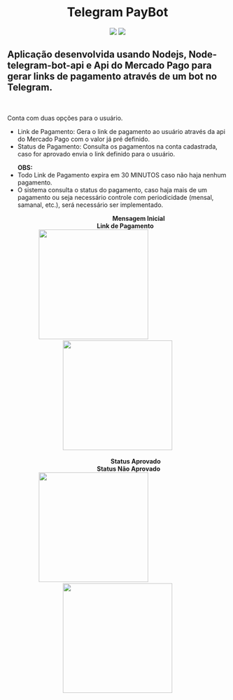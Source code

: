 <h1 align="center"> Telegram PayBot </h1>
<p align="center">
<img src="https://img.shields.io/badge/Node-v18.12.1-blue"/>
<img src="https://img.shields.io/badge/Status%3A-Concluded-green"/>
</p>

<h2>Aplicação desenvolvida usando Nodejs, Node-telegram-bot-api e Api do Mercado Pago para gerar links de pagamento através de um bot no Telegram.</h2>
<br>
<p>Conta com duas opções para o usuário.<br>
 <ul>
   <li>Link de Pagamento: Gera o link de pagamento ao usuário através da api do Mercado Pago com o valor já pré definido.</li>  
   <li>Status de Pagamento: Consulta os pagamentos na conta cadastrada, caso for aprovado envia o link definido para o usuário.</li>
 </ul>
 <ul>
 <b text-color="red">OBS: </b>
 <li>Todo Link de Pagamento expira em 30 MINUTOS caso não haja nenhum pagamento.</li>
 <li>O sistema consulta o status do pagamento, caso haja mais de um pagamento ou seja necessário controle com periodicidade (mensal, samanal, etc.), será necessário ser implementado.
 </ul>

<div>
&#160&#160&#160&#160&#160&#160&#160&#160&#160&#160&#160&#160&#160&#160&#160&#160&#160&#160&#160&#160&#160&#160&#160&#160&#160&#160&#160&#160&#160&#160&#160&#160&#160&#160&#160&#160&#160&#160&#160&#160&#160&#160&#160&#160&#160&#160&#160&#160&#160&#160&#160&#160&#160&#160&#160&#160&#160&#160&#160&#160
<b>Mensagem Inicial</b> 
&#160&#160&#160&#160&#160&#160&#160&#160&#160&#160&#160&#160&#160&#160&#160&#160&#160&#160&#160&#160&#160&#160&#160&#160&#160&#160&#160&#160&#160&#160&#160&#160&#160&#160&#160&#160&#160&#160&#160&#160&#160&#160&#160&#160&#160&#160&#160&#160&#160&#160&#160
<b>Link de Pagamento</b>
</div>

<div align="center" >
<img src="https://user-images.githubusercontent.com/28853497/224435214-8874205e-131a-4440-96b0-c6683a34dda3.jpeg" width="250" />
&#160&#160&#160&#160&#160&#160&#160&#160&#160&#160&#160&#160&#160&#160&#160&#160&#160&#160&#160&#160&#160&#160&#160&#160&#160&#160&#160
<img src="https://user-images.githubusercontent.com/28853497/224433289-4d725986-d37c-49b3-9129-415868c48a7c.jpeg" width="250"/>
</div><br>

<div>
&#160&#160&#160&#160&#160&#160&#160&#160&#160&#160&#160&#160&#160&#160&#160&#160&#160&#160&#160&#160&#160&#160&#160&#160&#160&#160&#160&#160&#160&#160&#160&#160&#160&#160&#160&#160&#160&#160&#160&#160&#160&#160&#160&#160&#160&#160&#160&#160&#160&#160&#160&#160&#160&#160&#160&#160&#160&#160&#160
<b>Status Aprovado</b>
&#160&#160&#160&#160&#160&#160&#160&#160&#160&#160&#160&#160&#160&#160&#160&#160&#160&#160&#160&#160&#160&#160&#160&#160&#160&#160&#160&#160&#160&#160&#160&#160&#160&#160&#160&#160&#160&#160&#160&#160&#160&#160&#160&#160&#160&#160&#160&#160&#160&#160&#160
<b>Status Não Aprovado</b>
</div>

<div align="center" >
<img src="https://user-images.githubusercontent.com/28853497/224433877-33e9796c-4af3-47d1-82c0-06f07df243d0.jpeg" width="250" />
&#160&#160&#160&#160&#160&#160&#160&#160&#160&#160&#160&#160&#160&#160&#160&#160&#160&#160&#160&#160&#160&#160&#160&#160&#160&#160&#160
<img src="https://user-images.githubusercontent.com/28853497/224433934-34a00bf6-8b4d-40d8-9b7b-cf10620a8db8.jpeg" width="250"/>
</div><br>



